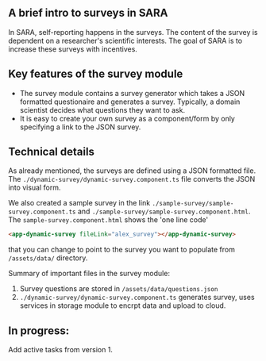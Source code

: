 ## A brief intro to surveys in SARA
In SARA, self-reporting happens in the surveys. The content of the survey is dependent on a researcher's scientific interests. The goal of SARA is to increase these surveys with incentives. 


## Key features of the survey module
- The survey module contains a survey generator which takes a JSON formatted questionaire and generates a survey. Typically, a domain scientist decides what questions they want to ask. 
- It is easy to create your own survey as a component/form by only specifying a link to the JSON survey.  



## Technical details
As already mentioned, the surveys are defined using a JSON formatted file. The `./dynamic-survey/dynamic-survey.component.ts` file converts the JSON into visual form.

We also created a sample survey in the link `./sample-survey/sample-survey.component.ts` 
and `./sample-survey/sample-survey.component.html`. The `sample-survey.component.html` shows 
the 'one line code' 

```html
<app-dynamic-survey fileLink="alex_survey"></app-dynamic-survey>
```

that you can change to point to the survey you want to populate from `/assets/data/` directory.

Summary of important files in the survey module:
1. Survey questions are stored in `/assets/data/questions.json`
2. `./dynamic-survey/dynamic-survey.component.ts` generates
survey, uses services in storage module to encrpt data and upload to
cloud.



## In progress:
Add active tasks from version 1.
